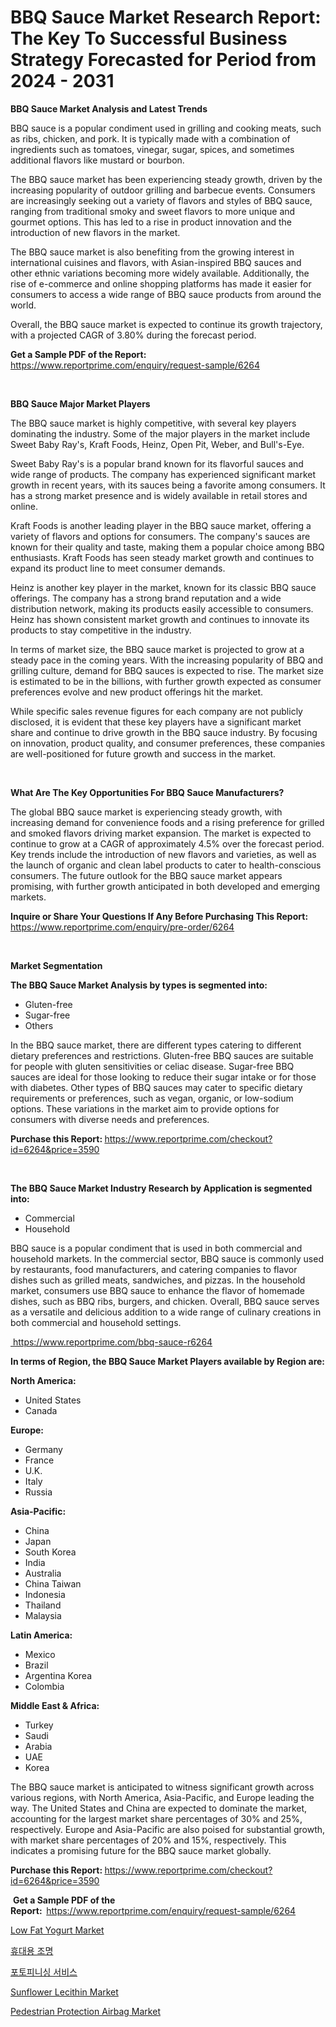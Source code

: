 <p><h1>BBQ Sauce Market Research Report: The Key To Successful Business Strategy Forecasted for Period from 2024 - 2031</h1></p><p><strong>BBQ Sauce Market Analysis and Latest Trends</strong></p>
<p><p>BBQ sauce is a popular condiment used in grilling and cooking meats, such as ribs, chicken, and pork. It is typically made with a combination of ingredients such as tomatoes, vinegar, sugar, spices, and sometimes additional flavors like mustard or bourbon.</p><p>The BBQ sauce market has been experiencing steady growth, driven by the increasing popularity of outdoor grilling and barbecue events. Consumers are increasingly seeking out a variety of flavors and styles of BBQ sauce, ranging from traditional smoky and sweet flavors to more unique and gourmet options. This has led to a rise in product innovation and the introduction of new flavors in the market.</p><p>The BBQ sauce market is also benefiting from the growing interest in international cuisines and flavors, with Asian-inspired BBQ sauces and other ethnic variations becoming more widely available. Additionally, the rise of e-commerce and online shopping platforms has made it easier for consumers to access a wide range of BBQ sauce products from around the world.</p><p>Overall, the BBQ sauce market is expected to continue its growth trajectory, with a projected CAGR of 3.80% during the forecast period.</p></p>
<p><strong>Get a Sample PDF of the Report:&nbsp;</strong> <a href="https://www.reportprime.com/enquiry/request-sample/6264">https://www.reportprime.com/enquiry/request-sample/6264</a></p>
<p>&nbsp;</p>
<p><strong>BBQ Sauce Major Market Players</strong></p>
<p><p>The BBQ sauce market is highly competitive, with several key players dominating the industry. Some of the major players in the market include Sweet Baby Ray's, Kraft Foods, Heinz, Open Pit, Weber, and Bull's-Eye.</p><p>Sweet Baby Ray's is a popular brand known for its flavorful sauces and wide range of products. The company has experienced significant market growth in recent years, with its sauces being a favorite among consumers. It has a strong market presence and is widely available in retail stores and online.</p><p>Kraft Foods is another leading player in the BBQ sauce market, offering a variety of flavors and options for consumers. The company's sauces are known for their quality and taste, making them a popular choice among BBQ enthusiasts. Kraft Foods has seen steady market growth and continues to expand its product line to meet consumer demands.</p><p>Heinz is another key player in the market, known for its classic BBQ sauce offerings. The company has a strong brand reputation and a wide distribution network, making its products easily accessible to consumers. Heinz has shown consistent market growth and continues to innovate its products to stay competitive in the industry.</p><p>In terms of market size, the BBQ sauce market is projected to grow at a steady pace in the coming years. With the increasing popularity of BBQ and grilling culture, demand for BBQ sauces is expected to rise. The market size is estimated to be in the billions, with further growth expected as consumer preferences evolve and new product offerings hit the market.</p><p>While specific sales revenue figures for each company are not publicly disclosed, it is evident that these key players have a significant market share and continue to drive growth in the BBQ sauce industry. By focusing on innovation, product quality, and consumer preferences, these companies are well-positioned for future growth and success in the market.</p></p>
<p>&nbsp;</p>
<p><strong>What Are The Key Opportunities For BBQ Sauce Manufacturers?</strong></p>
<p><p>The global BBQ sauce market is experiencing steady growth, with increasing demand for convenience foods and a rising preference for grilled and smoked flavors driving market expansion. The market is expected to continue to grow at a CAGR of approximately 4.5% over the forecast period. Key trends include the introduction of new flavors and varieties, as well as the launch of organic and clean label products to cater to health-conscious consumers. The future outlook for the BBQ sauce market appears promising, with further growth anticipated in both developed and emerging markets.</p></p>
<p><strong>Inquire or Share Your Questions If Any Before Purchasing This Report:</strong> <a href="https://www.reportprime.com/enquiry/pre-order/6264">https://www.reportprime.com/enquiry/pre-order/6264</a></p>
<p>&nbsp;</p>
<p><strong>Market Segmentation</strong></p>
<p><strong>The BBQ Sauce Market Analysis by types is segmented into:</strong></p>
<p><ul><li>Gluten-free</li><li>Sugar-free</li><li>Others</li></ul></p>
<p><p>In the BBQ sauce market, there are different types catering to different dietary preferences and restrictions. Gluten-free BBQ sauces are suitable for people with gluten sensitivities or celiac disease. Sugar-free BBQ sauces are ideal for those looking to reduce their sugar intake or for those with diabetes. Other types of BBQ sauces may cater to specific dietary requirements or preferences, such as vegan, organic, or low-sodium options. These variations in the market aim to provide options for consumers with diverse needs and preferences.</p></p>
<p><strong>Purchase this Report:&nbsp;</strong><a href="https://www.reportprime.com/checkout?id=6264&price=3590">https://www.reportprime.com/checkout?id=6264&price=3590</a></p>
<p>&nbsp;</p>
<p><strong>The BBQ Sauce Market Industry Research by Application is segmented into:</strong></p>
<p><ul><li>Commercial</li><li>Household</li></ul></p>
<p><p>BBQ sauce is a popular condiment that is used in both commercial and household markets. In the commercial sector, BBQ sauce is commonly used by restaurants, food manufacturers, and catering companies to flavor dishes such as grilled meats, sandwiches, and pizzas. In the household market, consumers use BBQ sauce to enhance the flavor of homemade dishes, such as BBQ ribs, burgers, and chicken. Overall, BBQ sauce serves as a versatile and delicious addition to a wide range of culinary creations in both commercial and household settings.</p></p>
<p><a href="https://www.reportprime.com/bbq-sauce-r6264">&nbsp;https://www.reportprime.com/bbq-sauce-r6264</a></p>
<p><strong>In terms of Region, the BBQ Sauce Market Players available by Region are:</strong></p>
<p>
    <p> <strong> North America: </strong>
        <ul>
            <li>United States</li>
            <li>Canada</li>
        </ul>
        </p> 
    <p> <strong> Europe: </strong>
        <ul>
            <li>Germany</li>
            <li>France</li>
            <li>U.K.</li>
            <li>Italy</li>
            <li>Russia</li>
        </ul>
        </p> 
    <p> <strong> Asia-Pacific: </strong>
        <ul>
            <li>China</li>
            <li>Japan</li>
            <li>South Korea</li>
            <li>India</li>
            <li>Australia</li>
            <li>China Taiwan</li>
            <li>Indonesia</li>
            <li>Thailand</li>
            <li>Malaysia</li>
        </ul>
        </p> 
    <p> <strong> Latin America: </strong>
        <ul>
            <li>Mexico</li>
            <li>Brazil</li>
            <li>Argentina Korea</li>
            <li>Colombia</li>
        </ul>
        </p> 
    <p> <strong> Middle East & Africa: </strong>
        <ul>
            <li>Turkey</li>
            <li>Saudi</li>
            <li>Arabia</li>
            <li>UAE</li>
            <li>Korea</li>
        </ul>
    </p>
    </p>
<p><p>The BBQ sauce market is anticipated to witness significant growth across various regions, with North America, Asia-Pacific, and Europe leading the way. The United States and China are expected to dominate the market, accounting for the largest market share percentages of 30% and 25%, respectively. Europe and Asia-Pacific are also poised for substantial growth, with market share percentages of 20% and 15%, respectively. This indicates a promising future for the BBQ sauce market globally.</p></p>
<p><strong>Purchase this Report: </strong><a href="https://www.reportprime.com/checkout?id=6264&price=3590">https://www.reportprime.com/checkout?id=6264&price=3590</a></p>
<p>&nbsp;<strong>Get a Sample PDF of the Report:&nbsp;&nbsp;</strong><a href="https://www.reportprime.com/enquiry/request-sample/6264">https://www.reportprime.com/enquiry/request-sample/6264</a></p>
<p><strong></strong></p>
<p><p><a href="https://github.com/nancykennedykellievqfqt2/Market-Research-Report-List-1/blob/main/low-fat-yogurt-market.md">Low Fat Yogurt Market</a></p><p><a href="https://github.com/darrellockm3ytan895656/Market-Research-Report-List-1/blob/main/120859316954.md">휴대용 조명</a></p><p><a href="https://github.com/oajzkywllm460/Market-Research-Report-List-1/blob/main/182136716955.md">포토피니싱 서비스</a></p><p><a href="https://github.com/seekum/Market-Research-Report-List-2/blob/main/sunflower-lecithin-market.md">Sunflower Lecithin Market</a></p><p><a href="https://issuu.com/reportprime-2/docs/pedestrian-protection-airbag-market-size-2030.pptx">Pedestrian Protection Airbag Market</a></p></p>